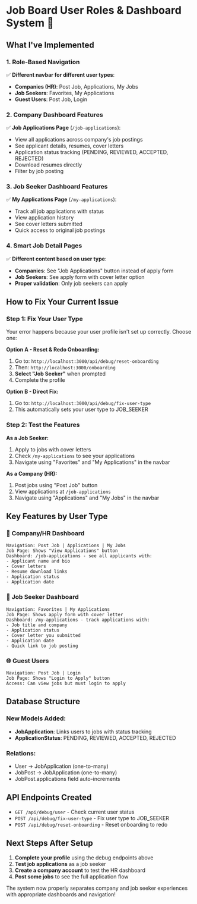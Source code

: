 # Job Board User Roles & Dashboard System 🎯

## What I've Implemented

### 1. **Role-Based Navigation** 
✅ **Different navbar for different user types**:
- **Companies (HR)**: Post Job, Applications, My Jobs
- **Job Seekers**: Favorites, My Applications
- **Guest Users**: Post Job, Login

### 2. **Company Dashboard Features**
✅ **Job Applications Page** (`/job-applications`):
- View all applications across company's job postings
- See applicant details, resumes, cover letters
- Application status tracking (PENDING, REVIEWED, ACCEPTED, REJECTED)
- Download resumes directly
- Filter by job posting

### 3. **Job Seeker Dashboard Features**
✅ **My Applications Page** (`/my-applications`):
- Track all job applications with status
- View application history
- See cover letters submitted
- Quick access to original job postings

### 4. **Smart Job Detail Pages**
✅ **Different content based on user type**:
- **Companies**: See "Job Applications" button instead of apply form
- **Job Seekers**: See apply form with cover letter option
- **Proper validation**: Only job seekers can apply

## How to Fix Your Current Issue

### **Step 1: Fix Your User Type**
Your error happens because your user profile isn't set up correctly. Choose one:

**Option A - Reset & Redo Onboarding:**
1. Go to: `http://localhost:3000/api/debug/reset-onboarding`
2. Then: `http://localhost:3000/onboarding`
3. **Select "Job Seeker"** when prompted
4. Complete the profile

**Option B - Direct Fix:**
1. Go to: `http://localhost:3000/api/debug/fix-user-type`
2. This automatically sets your user type to JOB_SEEKER

### **Step 2: Test the Features**

**As a Job Seeker:**
1. Apply to jobs with cover letters
2. Check `/my-applications` to see your applications
3. Navigate using "Favorites" and "My Applications" in the navbar

**As a Company (HR):**
1. Post jobs using "Post Job" button
2. View applications at `/job-applications`
3. Navigate using "Applications" and "My Jobs" in the navbar

## Key Features by User Type

### 🏢 **Company/HR Dashboard**
```
Navigation: Post Job | Applications | My Jobs
Job Page: Shows "View Applications" button
Dashboard: /job-applications - see all applicants with:
- Applicant name and bio
- Cover letters
- Resume download links
- Application status
- Application date
```

### 👤 **Job Seeker Dashboard**
```
Navigation: Favorites | My Applications
Job Page: Shows apply form with cover letter
Dashboard: /my-applications - track applications with:
- Job title and company
- Application status
- Cover letter you submitted
- Application date
- Quick link to job posting
```

### 🌐 **Guest Users**
```
Navigation: Post Job | Login
Job Page: Shows "Login to Apply" button
Access: Can view jobs but must login to apply
```

## Database Structure

### New Models Added:
- **JobApplication**: Links users to jobs with status tracking
- **ApplicationStatus**: PENDING, REVIEWED, ACCEPTED, REJECTED

### Relations:
- User → JobApplication (one-to-many)
- JobPost → JobApplication (one-to-many)
- JobPost.applications field auto-increments

## API Endpoints Created

- `GET /api/debug/user` - Check current user status
- `POST /api/debug/fix-user-type` - Fix user type to JOB_SEEKER
- `POST /api/debug/reset-onboarding` - Reset onboarding to redo

## Next Steps After Setup

1. **Complete your profile** using the debug endpoints above
2. **Test job applications** as a job seeker
3. **Create a company account** to test the HR dashboard
4. **Post some jobs** to see the full application flow

The system now properly separates company and job seeker experiences with appropriate dashboards and navigation!